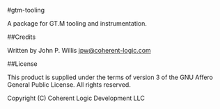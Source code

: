 #gtm-tooling

A package for GT.M tooling and instrumentation.

##Credits

Written by John P. Willis <jpw@coherent-logic.com>

##License

This product is supplied under the terms of version 3 of the GNU Affero General Public License.
All rights reserved.

Copyright (C) Coherent Logic Development LLC